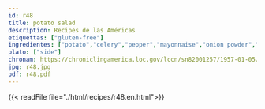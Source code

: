 ```yaml
---
id: r48
title: potato salad
description: Recipes de las Américas
etiquettas: ["gluten-free"]
ingredientes: ["potato","celery","pepper","mayonnaise","onion powder","garlic powder","pepper","lettuce","egg","sausage","tomato dressing"]
plato: ["side"]
chronam: https://chroniclingamerica.loc.gov/lccn/sn82001257/1957-01-05/ed-1/seq-5/
jpg: r48.jpg
pdf: r48.pdf
---
```


{{< readFile file="./html/recipes/r48.en.html">}}